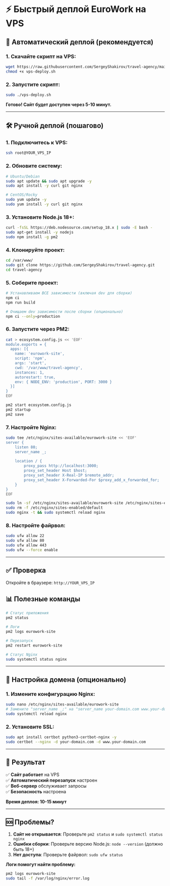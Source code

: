 # ⚡ Быстрый деплой EuroWork на VPS

## 🚀 Автоматический деплой (рекомендуется)

### 1. Скачайте скрипт на VPS:
```bash
wget https://raw.githubusercontent.com/SergeyShakirov/travel-agency/main/vps-deploy.sh
chmod +x vps-deploy.sh
```

### 2. Запустите скрипт:
```bash
sudo ./vps-deploy.sh
```

**Готово! Сайт будет доступен через 5-10 минут.**

---

## 🛠️ Ручной деплой (пошагово)

### 1. Подключитесь к VPS:
```bash
ssh root@YOUR_VPS_IP
```

### 2. Обновите систему:
```bash
# Ubuntu/Debian
sudo apt update && sudo apt upgrade -y
sudo apt install -y curl git nginx

# CentOS/Rocky
sudo yum update -y
sudo yum install -y curl git nginx
```

### 3. Установите Node.js 18+:
```bash
curl -fsSL https://deb.nodesource.com/setup_18.x | sudo -E bash -
sudo apt-get install -y nodejs
sudo npm install -g pm2
```

### 4. Клонируйте проект:
```bash
cd /var/www/
sudo git clone https://github.com/SergeyShakirov/travel-agency.git
cd travel-agency
```

### 5. Соберите проект:
```bash
# Устанавливаем ВСЕ зависимости (включая dev для сборки)
npm ci
npm run build

# Очищаем dev зависимости после сборки (опционально)
npm ci --only=production
```

### 6. Запустите через PM2:
```bash
cat > ecosystem.config.js << 'EOF'
module.exports = {
  apps: [{
    name: 'eurowork-site',
    script: 'npm',
    args: 'start',
    cwd: '/var/www/travel-agency',
    instances: 1,
    autorestart: true,
    env: { NODE_ENV: 'production', PORT: 3000 }
  }]
}
EOF

pm2 start ecosystem.config.js
pm2 startup
pm2 save
```

### 7. Настройте Nginx:
```bash
sudo tee /etc/nginx/sites-available/eurowork-site << 'EOF'
server {
    listen 80;
    server_name _;
    
    location / {
        proxy_pass http://localhost:3000;
        proxy_set_header Host $host;
        proxy_set_header X-Real-IP $remote_addr;
        proxy_set_header X-Forwarded-For $proxy_add_x_forwarded_for;
    }
}
EOF

sudo ln -sf /etc/nginx/sites-available/eurowork-site /etc/nginx/sites-enabled/
sudo rm -f /etc/nginx/sites-enabled/default
sudo nginx -t && sudo systemctl reload nginx
```

### 8. Настройте файрвол:
```bash
sudo ufw allow 22
sudo ufw allow 80
sudo ufw allow 443
sudo ufw --force enable
```

---

## ✅ Проверка

Откройте в браузере: `http://YOUR_VPS_IP`

## 📊 Полезные команды

```bash
# Статус приложения
pm2 status

# Логи
pm2 logs eurowork-site

# Перезапуск
pm2 restart eurowork-site

# Статус Nginx
sudo systemctl status nginx
```

---

## 🔧 Настройка домена (опционально)

### 1. Измените конфигурацию Nginx:
```bash
sudo nano /etc/nginx/sites-available/eurowork-site
# Замените "server_name _;" на "server_name your-domain.com www.your-domain.com;"
sudo systemctl reload nginx
```

### 2. Установите SSL:
```bash
sudo apt install certbot python3-certbot-nginx -y
sudo certbot --nginx -d your-domain.com -d www.your-domain.com
```

---

## 🎯 Результат

✅ **Сайт работает** на VPS  
✅ **Автоматический перезапуск** настроен  
✅ **Веб-сервер** обслуживает запросы  
✅ **Безопасность** настроена  

**Время деплоя: 10-15 минут**

---

## 🆘 Проблемы?

1. **Сайт не открывается**: Проверьте `pm2 status` и `sudo systemctl status nginx`
2. **Ошибки сборки**: Проверьте версию Node.js: `node --version` (должно быть 18+)
3. **Нет доступа**: Проверьте файрвол: `sudo ufw status`

**Логи помогут найти проблему:**
```bash
pm2 logs eurowork-site
sudo tail -f /var/log/nginx/error.log
```
